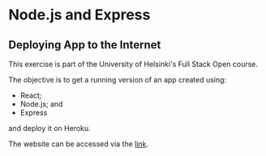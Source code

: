 # Node.js and Express

## Deploying App to the Internet

This exercise is part of the University of Helsinki's Full Stack Open course.

The objective is to get a running version of an app created using:

- React;
- Node.js; and
- Express

and deploy it on Heroku.

The website can be accessed via the [link]( https://hidden-reef-36190.herokuapp.com).
